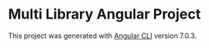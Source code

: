 # Multi Library Angular Project

This project was generated with [Angular CLI](https://github.com/angular/angular-cli) version 7.0.3.
